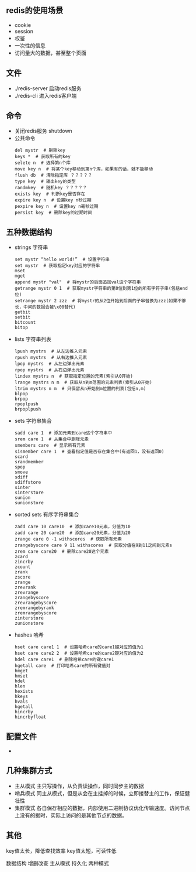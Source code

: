 ## redis的使用场景
- cookie
- session
- 权鉴
- 一次性的信息
- 访问量大的数据，甚至整个页面

## 文件
- ./redis-server
  启动redis服务
- ./redis-cli
  进入redis客户端

## 命令
- 关闭redis服务
  shutdown
- 公共命令
  ```
  del mystr  # 删除key
  keys *  # 获取所有的key
  selete n  # 选择第n个库
  move key n  # 将某个key移动到第n个库，如果有的话，就不能移动
  flush db  # 清除指定库 ？？？？？
  type key  # 输出key的类型
  randmkey  # 随机key ？？？？？
  exists key  # 判断key是否存在
  expire key n  # 设置key n秒过期
  pexpire key n  # 设置key n毫秒过期
  persist key  # 删除key的过期时间
  ```

## 五种数据结构
- strings 字符串
  ```
  set mystr “hello world!”  # 设置字符串
  set mystr  # 获取指定key对应的字符串
  mset
  mget
  append mystr "val"  # 将mystr的后面追加val这个字符串
  getrange mystr 0 1  # 获取mystr字符串的第0位到第1位的所有字符子串(包括end位)
  setrange mystr 2 zzz  # 将mystr的从2位开始到后面的子串替换为zzz(如果不够长，中间的数据会被\x00替代)
  getbit
  setbit
  bitcount
  bitop
  ```
- lists 字符串列表
  ```
  lpush mystrs  # 从左边推入元素
  rpush mystrs  # 从右边推入元素
  lpop mystrs  # 从左边弹出元素
  rpop mystrs  # 从右边弹出元素
  lindex mystrs n  # 获取指定位置的元素(索引从0开始)
  lrange mystrs n m  # 获取从n到m范围的元素列表(索引从0开始)
  ltrim mystrs n m  # 只保留从n开始到m位置的列表(包括n,m)
  blpop
  brpop
  rpoplpush
  brpoplpush
  ```
- sets 字符串集合
  ```
  sadd care 1  # 添加元素到care这个字符串中
  srem care 1  # 从集合中删除元素
  smembers care  # 显示所有元素
  sismember care 1  # 查看指定值是否存在集合中(有返回1，没有返回0)
  scard
  srandmember
  spop
  smove
  sdiff
  sdiffstore
  sinter
  sinterstore
  sunion
  sunionstore
  ```
- sorted sets 有序字符串集合
  ```
  zadd care 10 care10  # 添加care10元素，分值为10
  zadd care 20 care20  # 添加care20元素，分值为20
  zrange care 0 -1 withscores  # 获取所有元素
  zrangebyscore care 9 11 withscores  # 获取分值在9到11之间到元素s
  zrem care care20  # 删除care20这个元素
  zcard
  zincrby
  zcount
  zrank
  zscore
  zrange
  zrevrank
  zrevrange
  zrangebyscore
  zrevrangebyscore
  zremrangebyrank
  zremrangebyscore
  zinterstore
  zunionstore
  ```
- hashes 哈希
  ```
  hset care care1 1  # 设置哈希care的care1键对应的值为1
  hset care care2 2  # 设置哈希care的care2键对应的值为2
  hdel care care1  # 删除哈希care的键care1
  hgetall care  # 打印哈希care的所有键值对
  hmget
  hmset
  hdel
  hlen
  hexists
  hkeys
  hvals
  hgetall
  hincrby
  hincrbyfloat
  ```

## 配置文件
- 

## 几种集群方式
- 主从模式
  主只写操作，从负责读操作，同时同步主的数据
- 哨兵模式
  同主从模式，但是从会在主挂掉的时候，立即接替主的工作，保证健壮性
- 集群模式
  各自保存相应的数据，内部使用二进制协议优化传输速度。访问节点上没有的据时，实际上访问的是其他节点的数据。

## 其他
key值太长，降低查找效率
key值太短，可读性低


数据结构 增删改查
主从模式
持久化 两种模式